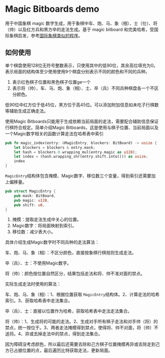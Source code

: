 # Magic Bitboards demo

用于中国象棋 magic 数字生成，用于象棋中车、炮、马、象（相）、士（仕）、将（帅）以及红方兵和黑方卒的走法生成。基于 magic bitboard 和完美哈希，受国际象棋启发，参考[国际象棋类似的程序](https://analog-hors.github.io/writing/magic-bitboards/)。

## 如何使用

单个棋盘使用128位无符号整数表示，只使用其中的低90位，其余高位填充为0。表示局面的结构体至少使用使用9个棋盘分别表示不同的颜色和不同的兵种。

1. 表示红色棋子位置和黑色棋子位置ge一个
2. 表示将（帅）、车、马、炮、象（相）、士、卒（兵）不同兵种棋盘各一个不区分颜色。

低90位中红方位于低45位，黑方位于高45位。可以添加附加信息如未吃子行棋数等辅助生成正确走法。

使用Magic Bitboards只能用于生成依赖当前局面的走法，需要配合辅助信息保证行棋符合规定。简单介绍Magic Bitboards，这是使用与棋子位置、当前局面以及一个Magic数字相关的函数计算走法在哈希表中索引

```rust
pub fn magic_index(entry: &MagicEntry, blockers: BitBoard) -> usize {
    let blockers = blockers & entry.mask;
    let hash = blockers.0.wrapping_mul(entry.magic as u128);
    let index = (hash.wrapping_shr(entry.shift.into())) as usize;
    index
}
```

`MagicEntry`结构体包含掩模、Magic数字、移位数三个变量，得到索引还需要加上偏移量。

```rust
pub struct MagicEntry {
    pub mask: BitBoard,
    pub magic: u128,
    pub shift: u8,
}
```

1. 掩模：提取走法生成中关心的位置。
2. Magic数字：将局面映射到索引。
3. 移位数：减少表大小。

具体介绍生成Magic数字时不同兵种的走法算法：

车、炮、马、象（相）：不区分颜色，直接按象棋行棋规则生成走法。

卒（兵）、士：不使用Magic数字。

将（帅）：颜色按位置自然区分，结果包括走法和将、帅不准对面的禁点。

实际生成走法时使用的算法：

车、炮、马、象（相）：1、根据位置获取 `MagicEntry`结构体。2、计算走法的哈希索引。3、获取哈希表中走法集合。

卒（兵）、士：直接以位置作为哈希，获取哈希表中走法走法集合。

将（帅）：1、生成将的可能的走法。2、生成对手所有棋子走法和对手帅（将）的禁点，统一按位于。3、两者走法掩模得到禁点，使得将、帅不对面，将（帅）不送将。4、异或去掉走法中的禁点，得到走法集合。

因为障碍没考虑颜色，所以最后还需要去除和己方棋子位置掩模再异或去除走到己方已占据位置的点，最后遍历比特获取走法，更新局面。
